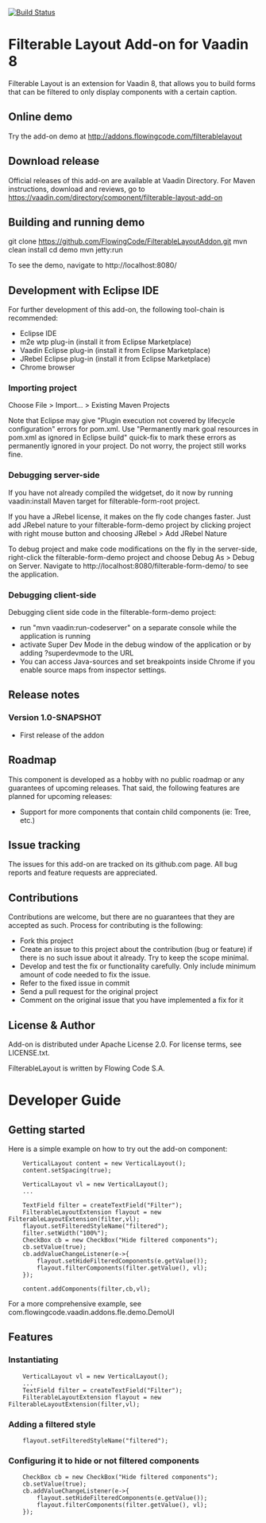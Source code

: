 [![Build Status](https://jenkins.flowingcode.com/buildStatus/icon?job=FilterableLayout-8-addon)](https://jenkins.flowingcode.com/job/FilterableLayout-8-addon)

# Filterable Layout Add-on for Vaadin 8

Filterable Layout is an extension for Vaadin 8, that allows you to build forms that can be filtered to only display components with a certain caption.

## Online demo

Try the add-on demo at http://addons.flowingcode.com/filterablelayout

## Download release

Official releases of this add-on are available at Vaadin Directory. For Maven instructions, download and reviews, go to https://vaadin.com/directory/component/filterable-layout-add-on

## Building and running demo

git clone https://github.com/FlowingCode/FilterableLayoutAddon.git
mvn clean install
cd demo
mvn jetty:run

To see the demo, navigate to http://localhost:8080/

## Development with Eclipse IDE

For further development of this add-on, the following tool-chain is recommended:
- Eclipse IDE
- m2e wtp plug-in (install it from Eclipse Marketplace)
- Vaadin Eclipse plug-in (install it from Eclipse Marketplace)
- JRebel Eclipse plug-in (install it from Eclipse Marketplace)
- Chrome browser

### Importing project

Choose File > Import... > Existing Maven Projects

Note that Eclipse may give "Plugin execution not covered by lifecycle configuration" errors for pom.xml. Use "Permanently mark goal resources in pom.xml as ignored in Eclipse build" quick-fix to mark these errors as permanently ignored in your project. Do not worry, the project still works fine. 

### Debugging server-side

If you have not already compiled the widgetset, do it now by running vaadin:install Maven target for filterable-form-root project.

If you have a JRebel license, it makes on the fly code changes faster. Just add JRebel nature to your filterable-form-demo project by clicking project with right mouse button and choosing JRebel > Add JRebel Nature

To debug project and make code modifications on the fly in the server-side, right-click the filterable-form-demo project and choose Debug As > Debug on Server. Navigate to http://localhost:8080/filterable-form-demo/ to see the application.

### Debugging client-side

Debugging client side code in the filterable-form-demo project:
  - run "mvn vaadin:run-codeserver" on a separate console while the application is running
  - activate Super Dev Mode in the debug window of the application or by adding ?superdevmode to the URL
  - You can access Java-sources and set breakpoints inside Chrome if you enable source maps from inspector settings.
 
## Release notes

### Version 1.0-SNAPSHOT
- First release of the addon

## Roadmap

This component is developed as a hobby with no public roadmap or any guarantees of upcoming releases. That said, the following features are planned for upcoming releases:
- Support for more components that contain child components (ie: Tree, etc.)

## Issue tracking

The issues for this add-on are tracked on its github.com page. All bug reports and feature requests are appreciated. 

## Contributions

Contributions are welcome, but there are no guarantees that they are accepted as such. Process for contributing is the following:
- Fork this project
- Create an issue to this project about the contribution (bug or feature) if there is no such issue about it already. Try to keep the scope minimal.
- Develop and test the fix or functionality carefully. Only include minimum amount of code needed to fix the issue.
- Refer to the fixed issue in commit
- Send a pull request for the original project
- Comment on the original issue that you have implemented a fix for it

## License & Author

Add-on is distributed under Apache License 2.0. For license terms, see LICENSE.txt.

FilterableLayout is written by Flowing Code S.A.

# Developer Guide

## Getting started

Here is a simple example on how to try out the add-on component:

        VerticalLayout content = new VerticalLayout();
        content.setSpacing(true);
    	
        VerticalLayout vl = new VerticalLayout();
		...
		
        TextField filter = createTextField("Filter");
        FilterableLayoutExtension flayout = new FilterableLayoutExtension(filter,vl);
        flayout.setFilteredStyleName("filtered");
        filter.setWidth("100%");
        CheckBox cb = new CheckBox("Hide filtered components");
        cb.setValue(true);
        cb.addValueChangeListener(e->{
        	flayout.setHideFilteredComponents(e.getValue());
        	flayout.filterComponents(filter.getValue(), vl);
        });

        content.addComponents(filter,cb,vl);

For a more comprehensive example, see com.flowingcode.vaadin.addons.fle.demo.DemoUI

## Features

### Instantiating

        VerticalLayout vl = new VerticalLayout();
		...
        TextField filter = createTextField("Filter");
        FilterableLayoutExtension flayout = new FilterableLayoutExtension(filter,vl);

### Adding a filtered style

        flayout.setFilteredStyleName("filtered");

### Configuring it to hide or not filtered components

        CheckBox cb = new CheckBox("Hide filtered components");
        cb.setValue(true);
        cb.addValueChangeListener(e->{
        	flayout.setHideFilteredComponents(e.getValue());
        	flayout.filterComponents(filter.getValue(), vl);
        });

